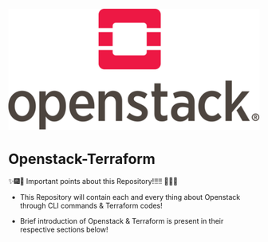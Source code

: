 ![Openstack](Images/OpenStack.png)

# Openstack-Terraform

:sparkles::fireworks::tada: Important points about this Repository!!!!! :tada::fireworks::sparkles:

- This Repository will contain each and every thing about Openstack through CLI commands & Terraform codes!

- Brief introduction of Openstack & Terraform is present in their respective sections below!
